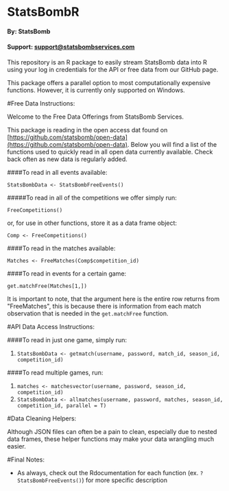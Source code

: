 # StatsBombR

#### By: StatsBomb

#### Support: support@statsbombservices.com

This repository is an R package to easily stream StatsBomb data into R using your log in credentials for the API or free data from our GitHub page.

This package offers a parallel option to most computationally expensive functions. However, it is currently only supported on Windows.

#Free Data Instructions:

Welcome to the Free Data Offerings from StatsBomb Services. 

This package is reading in the open access dat found on [https://github.com/statsbomb/open-data](https://github.com/statsbomb/open-data). Below you will find a list of the functions used to quickly read in all open data currently available. Check back often as new data is regularly added.

####To read in all events available:

`StatsBombData <- StatsBombFreeEvents()`

#####To read in all of the competitions we offer simply run:

`FreeCompetitions()`

or, for use in other functions, store it as a data frame object:

`Comp <- FreeCompetitions()`

####To read in the matches available:

`Matches <- FreeMatches(Comp$competition_id)`

####To read in events for a certain game:

`get.matchFree(Matches[1,])` 

It is important to note, that the argument here is the entire row returns from "FreeMatches", this is because there is information from each match observation that is needed in the `get.matchFree` function.

#API Data Access Instructions:

####To read in just one game, simply run: 

1. `StatsBombData <- getmatch(username, password, match_id, season_id, competition_id)`

####To read multiple games, run:

1. `matches <- matchesvector(username, password, season_id, competition_id)`
2. `StatsBombData <- allmatches(username, password, matches, season_id, competition_id, parallel = T)`

#Data Cleaning Helpers:

Although JSON files can often be a pain to clean, especially due to nested data frames, these helper functions may make your data wrangling much easier.

#Final Notes:

- As always, check out the Rdocumentation for each function (ex. `?StatsBombFreeEvents()`) for more specific description
